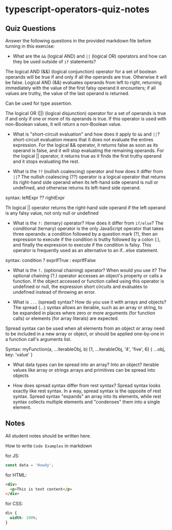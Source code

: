 # typescript-operators-quiz-notes

## Quiz Questions

Answer the following questions in the provided markdown file before turning in this exercise:

- What are the `&&` (logical AND) and `||` (logical OR) operators and how can they be used outside of `if` statements?

The logical AND (&&) (logical conjunction) operator for a set of boolean operands will be true if and only if all the operands are true. Otherwise it will be false. Logical AND (&&) evaluates operands from left to right, returning immediately with the value of the first falsy operand it encounters; if all values are truthy, the value of the last operand is returned.

Can be used for type assertion.

The logical OR (||) (logical disjunction) operator for a set of operands is true if and only if one or more of its operands is true. If this operator is used with non-Boolean values, it will return a non-Boolean value.

- What is "short-circuit evaluation" and how does it apply to `&&` and `||`?
  short-circuit evaluation means that it does not evaluate the entires expression. For the logical && operator, it returns false as soon as its operand is false, and it will stop evaluating the remaining operands. For the logical || operator, it returns true as it finds the first truthy operand and it stops evaluating the rest.

- What is the `??` (nullish coalescing) operator and how does it differ from `||`?
  The nullish coalescing (??) operator is a logical operator that returns its right-hand side operand when its left-hand side operand is null or undefined, and otherwise returns its left-hand side operand.

syntax: leftExpr ?? rightExpr

Th logical || operator returns the right-hand side operand if the left operand is any falsy value, not only null or undefined

- What is the `?:` (ternary) operator? How does it differ from `if/else`?
  The conditional (ternary) operator is the only JavaScript operator that takes three operands: a condition followed by a question mark (?), then an expression to execute if the condition is truthy followed by a colon (:), and finally the expression to execute if the condition is falsy. This operator is frequently used as an alternative to an if...else statement.

syntax:
condition ? exprIfTrue : exprIfFalse

- What is the `?.` (optional chaining) operator? When would you use it?
  The optional chaining (?.) operator accesses an object's property or calls a function. If the object accessed or function called using this operator is undefined or null, the expression short circuits and evaluates to undefined instead of throwing an error.

- What is `...` (spread) syntax? How do you use it with arrays and objects?
  The spread (...) syntax allows an iterable, such as an array or string, to be expanded in places where zero or more arguments (for function calls) or elements (for array literals) are expected.

Spread syntax can be used when all elements from an object or array need to be included in a new array or object, or should be applied one-by-one in a function call's arguments list.

Syntax:
myFunction(a, ...iterableObj, b)
[1, ...iterableObj, '4', 'five', 6]
{ ...obj, key: 'value' }

- What data types can be spread into an array? Into an object?
  iterable values like array or strings
  arrays and primitives can be spread into objects

- How does spread syntax differ from rest syntax?
  Spread syntax looks exactly like rest syntax. In a way, spread syntax is the opposite of rest syntax. Spread syntax "expands" an array into its elements, while rest syntax collects multiple elements and "condenses" them into a single element.

## Notes

All student notes should be written here.

How to write `Code Examples` in markdown

for JS:

```js
const data = 'Howdy';
```

for HTML:

```html
<div>
  <p>This is text content</p>
</div>
```

for CSS:

```css
div {
  width: 100%;
}
```
